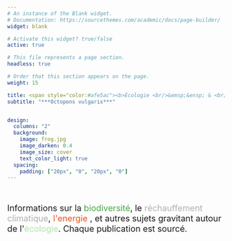 ```yaml
---
# An instance of the Blank widget.
# Documentation: https://sourcethemes.com/academic/docs/page-builder/
widget: blank

# Activate this widget? true/false
active: true

# This file represents a page section.
headless: true

# Order that this section appears on the page.
weight: 15

title: <span style="color:#afe5ac"><b>Écologie <br/>&emsp;&ensp; & <br/> Entropie<b/></span>
subtitle: "***Octopons vulgaris***"


design:
  columns: "2"
  background:
    image: frog.jpg
    image_darken: 0.4
    image_size: cover 
    text_color_light: true
  spacing:
    padding: ["20px", "0", "20px", "0"]
---
```



<br/>


<p style="font-size:140%;">Informations sur la <span style="color:#4aa845">biodiversité</span>, le <span style="color:#b0b0b0">réchauffement climatique</span>, <span style="color:#e6581f">l'energie</span> , et autres sujets gravitant autour de l'<span style="color:#afe5ac">écologie</span>. Chaque publication est sourcé. </p>


